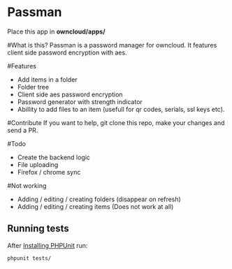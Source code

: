# Passman
Place this app in **owncloud/apps/**

#What is this?
Passman is a password manager for owncloud.
It features client side password encryption with aes.

#Features
- Add items in a folder
- Folder tree
- Client side aes password encryption
- Password generator with strength indicator
- Abillity to add files to an item (usefull for qr codes, serials, ssl keys etc).


#Contribute
If you want to help, git clone this repo, make your changes and send a PR.

#Todo
 - Create the backend logic
 - File uploading
 - Firefox / chrome sync
 
#Not working
- Adding / editing / creating folders (disappear on refresh)
- Adding / editing / creating items (Does not work at all)

## Running tests
After [Installing PHPUnit](http://phpunit.de/getting-started.html) run:

    phpunit tests/
